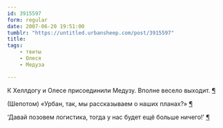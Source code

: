 ```yaml
---
id: 3915597
form: regular
date: 2007-06-20 19:51:00
tumblr: "https://untitled.urbansheep.com/post/3915597"
title:
tags:
    - твиты
    - Олеся
    - Медуза

---
```


<p>К Хеллдогу и Олесе присоединили Медузу. Вполне весело выходит. <a href="http://twitter.com/urbansheep/statuses/113276082">¶</a></p>

<p>(Шепотом) «Урбан, так, мы рассказываем о наших планах?» <a href="http://twitter.com/urbansheep/statuses/113289102">¶</a></p>

<p>&lsquo;Давай позовем логистика, тогда у нас будет ещё больше ничего!&rsquo; <a href="http://twitter.com/urbansheep/statuses/113284222">¶</a></p>

